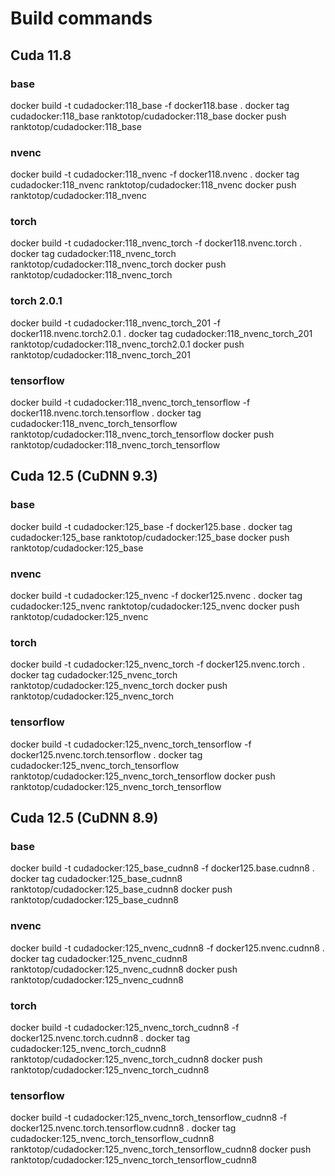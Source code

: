 # Build commands

## Cuda 11.8
### base
docker build -t cudadocker:118_base -f docker118.base .
docker tag cudadocker:118_base ranktotop/cudadocker:118_base
docker push ranktotop/cudadocker:118_base

### nvenc
docker build -t cudadocker:118_nvenc -f docker118.nvenc .
docker tag cudadocker:118_nvenc ranktotop/cudadocker:118_nvenc
docker push ranktotop/cudadocker:118_nvenc

### torch
docker build -t cudadocker:118_nvenc_torch -f docker118.nvenc.torch .
docker tag cudadocker:118_nvenc_torch ranktotop/cudadocker:118_nvenc_torch
docker push ranktotop/cudadocker:118_nvenc_torch

### torch 2.0.1
docker build -t cudadocker:118_nvenc_torch_201 -f docker118.nvenc.torch2.0.1 .
docker tag cudadocker:118_nvenc_torch_201 ranktotop/cudadocker:118_nvenc_torch2.0.1
docker push ranktotop/cudadocker:118_nvenc_torch_201

### tensorflow
docker build -t cudadocker:118_nvenc_torch_tensorflow -f docker118.nvenc.torch.tensorflow .
docker tag cudadocker:118_nvenc_torch_tensorflow ranktotop/cudadocker:118_nvenc_torch_tensorflow
docker push ranktotop/cudadocker:118_nvenc_torch_tensorflow

## Cuda 12.5 (CuDNN 9.3)
### base
docker build -t cudadocker:125_base -f docker125.base .
docker tag cudadocker:125_base ranktotop/cudadocker:125_base
docker push ranktotop/cudadocker:125_base

### nvenc
docker build -t cudadocker:125_nvenc -f docker125.nvenc .
docker tag cudadocker:125_nvenc ranktotop/cudadocker:125_nvenc
docker push ranktotop/cudadocker:125_nvenc

### torch
docker build -t cudadocker:125_nvenc_torch -f docker125.nvenc.torch .
docker tag cudadocker:125_nvenc_torch ranktotop/cudadocker:125_nvenc_torch
docker push ranktotop/cudadocker:125_nvenc_torch

### tensorflow
docker build -t cudadocker:125_nvenc_torch_tensorflow -f docker125.nvenc.torch.tensorflow .
docker tag cudadocker:125_nvenc_torch_tensorflow ranktotop/cudadocker:125_nvenc_torch_tensorflow
docker push ranktotop/cudadocker:125_nvenc_torch_tensorflow

## Cuda 12.5 (CuDNN 8.9)
### base
docker build -t cudadocker:125_base_cudnn8 -f docker125.base.cudnn8 .
docker tag cudadocker:125_base_cudnn8 ranktotop/cudadocker:125_base_cudnn8
docker push ranktotop/cudadocker:125_base_cudnn8

### nvenc
docker build -t cudadocker:125_nvenc_cudnn8 -f docker125.nvenc.cudnn8 .
docker tag cudadocker:125_nvenc_cudnn8 ranktotop/cudadocker:125_nvenc_cudnn8
docker push ranktotop/cudadocker:125_nvenc_cudnn8

### torch
docker build -t cudadocker:125_nvenc_torch_cudnn8 -f docker125.nvenc.torch.cudnn8 .
docker tag cudadocker:125_nvenc_torch_cudnn8 ranktotop/cudadocker:125_nvenc_torch_cudnn8
docker push ranktotop/cudadocker:125_nvenc_torch_cudnn8

### tensorflow
docker build -t cudadocker:125_nvenc_torch_tensorflow_cudnn8 -f docker125.nvenc.torch.tensorflow.cudnn8 .
docker tag cudadocker:125_nvenc_torch_tensorflow_cudnn8 ranktotop/cudadocker:125_nvenc_torch_tensorflow_cudnn8
docker push ranktotop/cudadocker:125_nvenc_torch_tensorflow_cudnn8



